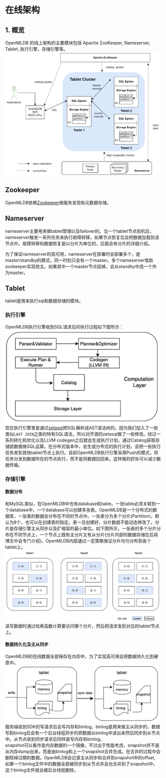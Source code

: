 # 在线架构

## 1. 概览

OpenMLDB 的线上架构的主要模块包括 Apache ZooKeeper, Nameserver, Tablet, 执行引擎，存储引擎等。
![image-20220316155836262](images/architecture.png)


## Zookeeper
OpenMLDB依赖[Zookeeper](https://zookeeper.apache.org/)做服务发现和元数据存储。

## Nameserver
nameserver主要用来做tablet管理以及failover的。当一个tablet节点宕机后，nameserver触发一系列任务来执行故障转移，如果节点恢复后会把数据加载到该节点中。故障转移和数据恢复是以分片为单位的，后面会有分片的详细介绍。

为了保证nameserver的高可用，nameserver在部署时会部署多个，是master/standby的模式，同一时刻只会有一个master。多个nameserver借助zookeeper实现抢主。如果其中一个master节点挂掉，会从standby中选一个作为master。

## Tablet
tablet是用来执行sql和数据存储的模块。
### 执行引擎
OpenMLDB执行引擎收到SQL请求后的执行过程如下图所示：
![img](images/execute_engine.png)
现在执行引擎里是通过[zetasql](https://github.com/4paradigm/zetasql)把SQL解析成AST语法树的。因为我们加入了一些类似`LAST JOIN`之类的特有SQL语法，所以对开源的zetasql做了一些修改。经过一系列转化和优化以及LLVM codegen之后就会生成执行计划，通过Catalog获取存储层数据做SQL运算。在分布式版本中，会生成分布式的执行计划，会把一些执行任务发到其他tablet节点上执行。目前OpenMLDB执行引擎采用Push的模式，将任务分发到数据所在的节点执行，而不是将数据拉回来。这样做的好处可以减少数据传输。

### 存储引擎
#### 数据分布
和MySQL类似，在OpenMLDB中也有database和table。一张table必须关联到一个database中，一个database可以创建多张表。OpenMLDB是一个分布式的数据库，一张表的数据会分布在不同的节点中。一张表分为多个分片(Partition)，默认为8个，也可以在创建表时指定。表一旦创建好，分片数就不能动态修改了。分片是存储引擎主从同步以及扩缩容的最小单位。如下图所示，一张表的多个分片分布在不同节点上，一个节点上既有主分片又有从分片(分片内部的数据存储在后续博文中会专门介绍)。OpenMLDB内部通过一定策略保证分片均匀分布到各个tablet上。
![img](images/table_partition.png)
读写数据时通过哈希函数计算要访问哪个分片，然后把请求发到对应的tablet节点上。

#### 数据持久化及主从同步
OpenMLDB的在线数据全部保存在内存中，为了实现高可用会把数据持久化到硬盘中。
![img](images/binlog_snapshot.png)
服务端收到SDK的写请求后会写内存和binlog。binlog是用来做主从同步的，数据写到binlog后会有一个后台线程异步的把数据从binlog中读出来然后同步到从节点中。从节点收到同步请求后同样是写内存和binlog。  
snapshot可以看作是内存数据的一个镜像，不过出于性能考虑，snapshot并不是从内存dump出来，而是由binlog和上一个snapshot合并生成。在合并的过程中会删除掉过期的数据。OpenMLDB会记录主从同步和合并到snapshot中的offset, 如果一个binlog文件中的数据全部被同步到从节点并且也合并到了snapshot中，这个binlog文件就会被后台线程删除。
